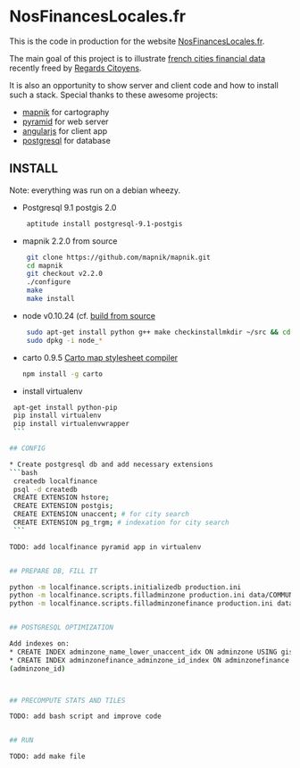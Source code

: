 # NosFinancesLocales.fr

This is the code in production for the website [NosFinancesLocales.fr](http://www.nosfinanceslocales.fr).

The main goal of this project is to illustrate [french cities financial data](http://www.nosdonnees.fr/dataset/donnees-comptables-et-fiscales-des-collectivites-locales) recently freed by [Regards Citoyens](http://www.regardscitoyens.org).

It is also an opportunity to show server and client code and how to install such a stack. Special thanks to these awesome projects:
 * [mapnik](http://mapnik.org/) for cartography
 * [pyramid](http://www.pylonsproject.org/) for web server
 * [angularjs](http://angularjs.org/) for client app
 * [postgresql](http://www.postgresql.org/) for database


## INSTALL

Note: everything was run on a debian wheezy.


 * Postgresql 9.1 postgis 2.0
   ```bash
    aptitude install postgresql-9.1-postgis
    ```

 * mapnik 2.2.0 from source
   ```bash
    git clone https://github.com/mapnik/mapnik.git
    cd mapnik
    git checkout v2.2.0
    ./configure
    make
    make install
    ```

 * node v0.10.24 (cf. [build from source](https://github.com/joyent/node/wiki/Installing-Node.js-via-package-manager)
   ```bash
    sudo apt-get install python g++ make checkinstallmkdir ~/src && cd $_wget -N http://nodejs.org/dist/node-latest.tar.gztar xzvf node-latest.tar.gz && cd node-v*./configuresudo checkinstall -y --install=no --pkgversion 0.10.24  # Replace with current version number.
    sudo dpkg -i node_*
    ```

 * carto 0.9.5 [Carto map stylesheet compiler](https://github.com/mapbox/carto)
   ```bash
   npm install -g carto
    ```

  * install virtualenv
   ```bash
    apt-get install python-pip
    pip install virtualenv
    pip install virtualenvwrapper
    ```

## CONFIG

 * Create postgresql db and add necessary extensions
   ```bash
    createdb localfinance
    psql -d createdb
    CREATE EXTENSION hstore;
    CREATE EXTENSION postgis;
    CREATE EXTENSION unaccent; # for city search
    CREATE EXTENSION pg_trgm; # indexation for city search
    ```

TODO: add localfinance pyramid app in virtualenv


## PREPARE DB, FILL IT

python -m localfinance.scripts.initializedb production.ini
python -m localfinance.scripts.filladminzone production.ini data/COMMUNES_4326/COMMUNE.shp
python -m localfinance.scripts.filladminzonefinance production.ini data/city_all.csv


## POSTGRESQL OPTIMIZATION

Add indexes on:
 * CREATE INDEX adminzone_name_lower_unaccent_idx ON adminzone USING gist (lower(unaccent(name)) gist_trgm_ops);
 * CREATE INDEX adminzonefinance_adminzone_id_index ON adminzonefinance
   (adminzone_id)



## PRECOMPUTE STATS AND TILES

TODO: add bash script and improve code


## RUN

TODO: add make file
